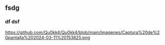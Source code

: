 ## fsdg 
### df dsf

https://github.com/Qu0kk4/Qu0kk4/blob/main/Imagenes/Captura%20de%20pantalla%202024-03-11%20153825.png

